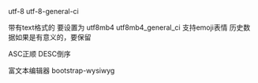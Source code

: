 utf-8  utf-8-general-ci

带有text格式的 要设置为  utf8mb4  utf8mb4_general_ci 支持emoji表情
历史数据如果是有意义的，要保留

ASC正顺  DESC倒序

富文本编辑器 bootstrap-wysiwyg